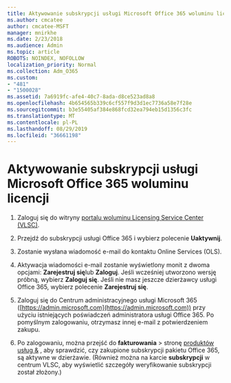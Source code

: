```yaml
---
title: Aktywowanie subskrypcji usługi Microsoft Office 365 woluminu licencji
ms.author: cmcatee
author: cmcatee-MSFT
manager: mnirkhe
ms.date: 2/23/2018
ms.audience: Admin
ms.topic: article
ROBOTS: NOINDEX, NOFOLLOW
localization_priority: Normal
ms.collection: Adm_O365
ms.custom:
- "481"
- "1500028"
ms.assetid: 7a6919fc-afe4-40c7-8ada-d8ce523ad8a8
ms.openlocfilehash: 4b654565b339c6cf557f9d3d1ec7736a58e7f28e
ms.sourcegitcommit: b3e55405af384e868fcd32ea794eb15d1356c3fc
ms.translationtype: MT
ms.contentlocale: pl-PL
ms.lasthandoff: 08/29/2019
ms.locfileid: "36661198"
---
```

# <a name="activating-a-microsoft-office-365-volume-license-subscription"></a>Aktywowanie subskrypcji usługi Microsoft Office 365 woluminu licencji

1. Zaloguj się do witryny [portalu woluminu Licensing Service Center (VLSC)](http://go.microsoft.com/fwlink/p/?LinkId=329762).

2. Przejdź do subskrypcji usługi Office 365 i wybierz polecenie **Uaktywnij**.

3. Zostanie wysłana wiadomość e-mail do kontaktu Online Services (OLS).

4. Aktywacja wiadomości e-mail zostanie wyświetlony monit z dwoma opcjami: **Zarejestruj się**lub **Zaloguj**. Jeśli wcześniej utworzono wersję próbną, wybierz **Zaloguj się**. Jeśli nie masz jeszcze dzierżawcy usługi Office 365, wybierz polecenie **Zarejestruj się**.

5. Zaloguj się do Centrum administracyjnego usługi Microsoft 365 ([https://admin.microsoft.com](https://admin.microsoft.com)) przy użyciu istniejących poświadczeń administratora usługi Office 365. Po pomyślnym zalogowaniu, otrzymasz innej e-mail z potwierdzeniem zakupu.

6. Po zalogowaniu, można przejść do **fakturowania** \> stronę [produktów usług &](https://go.microsoft.com/fwlink/p/?linkid=842054) , aby sprawdzić, czy zakupione subskrypcji pakietu Office 365, są aktywne w dzierżawie. (Również można na karcie **subskrypcji** w centrum VLSC, aby wyświetlić szczegóły weryfikowanie subskrypcji został złożony.)